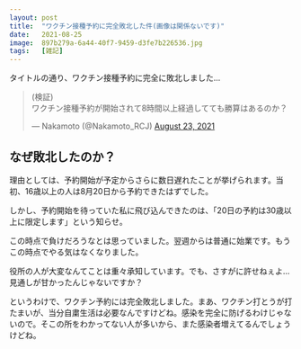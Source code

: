 ```yaml
---
layout: post
title:  "ワクチン接種予約に完全敗北した件(画像は関係ないです)"
date:   2021-08-25
image:  897b279a-6a44-40f7-9459-d3fe7b226536.jpg
tags:   [雑記]
---
```

タイトルの通り、ワクチン接種予約に完全に敗北しました...

<blockquote class="twitter-tweet"><p lang="ja" dir="ltr">(検証)<br>ワクチン接種予約が開始されて8時間以上経過してても勝算はあるのか？</p>&mdash; Nakamoto (@Nakamoto_RCJ) <a href="https://twitter.com/Nakamoto_RCJ/status/1429714570562576388?ref_src=twsrc%5Etfw">August 23, 2021</a></blockquote> <script async src="https://platform.twitter.com/widgets.js" charset="utf-8"></script>

## なぜ敗北したのか？
理由としては、予約開始が予定からさらに数日遅れたことが挙げられます。当初、16歳以上の人は8月20日から予約できたはずでした。

しかし、予約開始を待っていた私に飛び込んできたのは、「20日の予約は30歳以上に限定します」という知らせ。

この時点で負けだろうなとは思っていました。翌週からは普通に始業です。もうこの時点でやる気はなくなりました。

役所の人が大変なんてことは重々承知しています。でも、さすがに許せねぇよ... 見通しが甘かったんじゃないですか？

というわけで、ワクチン予約には完全敗北しました。まあ、ワクチン打とうが打たまいが、当分自粛生活は必要なんですけどね。感染を完全に防げるわけじゃないので。そこの所をわかってない人が多いから、また感染者増えてるんでしょうけどね。